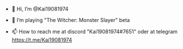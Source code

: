 - 👋 Hi, I’m @Kai19081974
- 👀 I’m playing "The Witcher: Monster Slayer" beta

- 📫 How to reach me at discord "Kai19081974#7651" oder at telegram https://t.me/Kai19081974

<!---
Kai19081974/Kai19081974 is a ✨ special ✨ repository because its `README.md` (this file) appears on your GitHub profile.
You can click the Preview link to take a look at your changes.
--->
